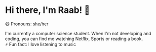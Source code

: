 ### <h1> Hi there, I'm Raab! 👋 </h1>
😄 Pronouns: she/her

I'm currently a computer science student. When I'm not developing and coding, you can find me watching Netflix, Sports or reading a book.<br>
⚡ Fun fact: I love listening to music
